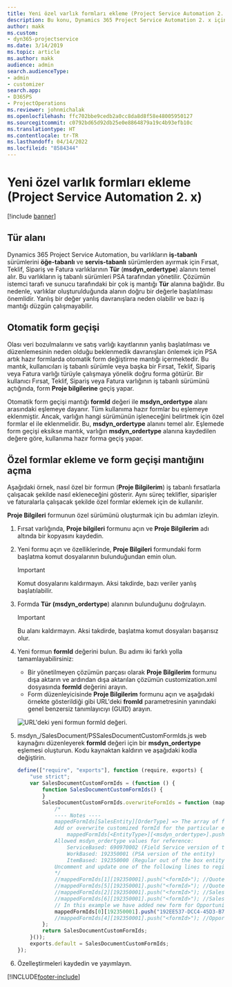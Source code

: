 ```yaml
---
title: Yeni özel varlık formları ekleme (Project Service Automation 2. x)
description: Bu konu, Dynamics 365 Project Service Automation 2. x içindeki fırsatlar, teklifler, siparişler veya faturalar için özel varlık formlarının nasıl ekleneceği hakkında bilgi sağlar.
author: makk
ms.custom:
- dyn365-projectservice
ms.date: 3/14/2019
ms.topic: article
ms.author: makk
audience: admin
search.audienceType:
- admin
- customizer
search.app:
- D365PS
- ProjectOperations
ms.reviewer: johnmichalak
ms.openlocfilehash: ffc702bbe9cedb2a0cc8da8d8f58e48005950127
ms.sourcegitcommit: c0792bd65d92db25e0e8864879a19c4b93efb10c
ms.translationtype: HT
ms.contentlocale: tr-TR
ms.lasthandoff: 04/14/2022
ms.locfileid: "8584344"
---
```

# <a name="add-new-custom-entity-forms-project-service-automation-2x"></a>Yeni özel varlık formları ekleme (Project Service Automation 2. x)

[!include [banner](../../includes/psa-now-project-operations.md)]

## <a name="type-field"></a>Tür alanı 

Dynamics 365 Project Service Automation, bu varlıkların **iş-tabanlı** sürümlerini **öğe-tabanlı** ve **servis-tabanlı** sürümlerden ayırmak için Fırsat, Teklif, Sipariş ve Fatura varlıklarının **Tür** (**msdyn\_ordertype**) alanını temel alır. Bu varlıkların iş tabanlı sürümleri PSA tarafından yönetilir. Çözümün istemci tarafı ve sunucu tarafındaki bir çok iş mantığı **Tür** alanına bağlıdır. Bu nedenle, varlıklar oluşturulduğunda alanın doğru bir değerle başlatılması önemlidir. Yanlış bir değer yanlış davranışlara neden olabilir ve bazı iş mantığı düzgün çalışmayabilir.

## <a name="automatic-form-switching"></a>Otomatik form geçişi

Olası veri bozulmalarını ve satış varlığı kayıtlarının yanlış başlatılması ve düzenlemesinin neden olduğu beklenmedik davranışları önlemek için PSA artık hazır formlarda otomatik form değiştirme mantığı içermektedir. Bu mantık, kullanıcıları iş tabanlı sürümle veya başka bir Fırsat, Teklif, Sipariş veya Fatura varlığı türüyle çalışmaya yönelik doğru forma götürür. Bir kullanıcı Fırsat, Teklif, Sipariş veya Fatura varlığının iş tabanlı sürümünü açtığında, form **Proje bilgilerine** geçiş yapar.

Otomatik form geçişi mantığı **formId** değeri ile **msdyn\_ordertype** alanı arasındaki eşlemeye dayanır. Tüm kullanıma hazır formlar bu eşlemeye eklenmiştir. Ancak, varlığın hangi sürümünün işleneceğini belirtmek için özel formlar el ile eklenmelidir. Bu, **msdyn\_ordertype** alanını temel alır. Eşlemede form geçişi eksikse mantık, varlığın **msdyn\_ordertype** alanına kaydedilen değere göre, kullanıma hazır forma geçiş yapar.

## <a name="add-custom-forms-and-turn-on-the-form-switching-logic"></a>Özel formlar ekleme ve form geçişi mantığını açma

Aşağıdaki örnek, nasıl özel bir formun (**Proje Bilgilerim**) iş tabanlı fırsatlarla çalışacak şekilde nasıl ekleneceğini gösterir. Aynı süreç teklifler, siparişler ve faturalarla çalışacak şekilde özel formlar eklemek için de kullanılır.

**Proje Bilgileri** formunun özel sürümünü oluşturmak için bu adımları izleyin.

1. Fırsat varlığında, **Proje bilgileri** formunu açın ve **Proje Bilgilerim** adı altında bir kopyasını kaydedin.
2. Yeni formu açın ve özelliklerinde, **Proje Bilgileri** formundaki form başlatma komut dosyalarının bulunduğundan emin olun. 

    > [!IMPORTANT]
    > Komut dosyalarını kaldırmayın. Aksi takdirde, bazı veriler yanlış başlatılabilir.

3. Formda **Tür** **(msdyn\_ordertype**) alanının bulunduğunu doğrulayın. 

    > [!IMPORTANT]
    > Bu alanı kaldırmayın. Aksi takdirde, başlatma komut dosyaları başarısız olur.

4. Yeni formun **formId** değerini bulun. Bu adımı iki farklı yolla tamamlayabilirsiniz:

    - Bir yönetilmeyen çözümün parçası olarak **Proje Bilgilerim** formunu dışa aktarın ve ardından dışa aktarılan çözümün customization.xml dosyasında **formId** değerini arayın.
    - Form düzenleyicisinde **Proje Bilgilerim** formunu açın ve aşağıdaki örnekte gösterildiği gibi URL'deki **fromId** parametresinin yanındaki genel benzersiz tanımlayıcıyı (GUID) arayın.

    ![URL'deki yeni formun formId değeri.](media/how-to-add-custom-forms-in-v2.0.png)

5. msdyn\_/SalesDocument/PSSalesDocumentCustomFormIds.js web kaynağını düzenleyerek **formId** değeri için bir **msdyn\_ordertype** eşlemesi oluşturun. Kodu kaynaktan kaldırın ve aşağıdaki kodla değiştirin.

    ```javascript
    define(["require", "exports"], function (require, exports) {
        "use strict";
        var SalesDocumentCustomFormIds = (function () {
            function SalesDocumentCustomFormIds() {
            }
            SalesDocumentCustomFormIds.overwriteFormIds = function (mappedFormIds) {
                /*
                ---- Notes ----
                mappedFormIds[SalesEntity][OrderType] => The array of forms IDs that support particular entity and order type
                Add or overwrite customized formId for the particular entity and order type by calling:
                    mappedFormIds[<EntityType>][<msdyn_ordertype>].push("<formId>");
                Allowed msdyn_ordertype values for reference:
                    ServiceBased: 690970002 (Field Service version of the entity)
                    WorkBased: 192350001 (PSA version of the entity)
                    ItemBased: 192350000 (Regular out of the box entity)
                Uncomment and update one of the following lines to register custom PSA form for required entity:
                */      
                //mappedFormIds[1][192350001].push("<formId>"); //Quote
                //mappedFormIds[5][192350001].push("<formId>"); //Quote Line
                //mappedFormIds[2][192350001].push("<formId>"); //Sales Order
                //mappedFormIds[6][192350001].push("<formId>"); //Sales Order Line
                // In this example we have added new form for Opportunity
                mappedFormIds[0][192350001].push("192EE537-DCC4-45D3-B7AF-EA694B9113D2"); //Opportunity
                //mappedFormIds[4][192350001].push("<formId>"); //Opportunity Line
            };
            return SalesDocumentCustomFormIds;
        }());
        exports.default = SalesDocumentCustomFormIds;
    });
    ```

6. Özelleştirmeleri kaydedin ve yayımlayın.


[!INCLUDE[footer-include](../../includes/footer-banner.md)]
